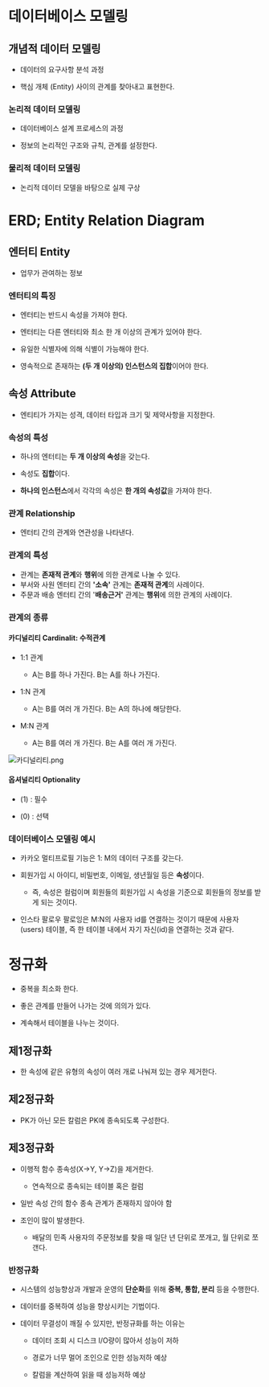 # 데이터베이스 모델링

## 

## 개념적 데이터 모델링

* 데이터의 요구사항 분석 과정

* 핵심 개체 (Entity) 사이의 관계를 찾아내고 표현한다. 

### 

### 논리적 데이터 모델링

* 데이터베이스 설계 프로세스의 과정

* 정보의 논리적인 구조와 규칙, 관계를 설정한다. 

### 

### 물리적 데이터 모델링

* 논리적 데이터 모델을 바탕으로 실제 구상

# 

# ERD; Entity Relation Diagram

 

## 엔터티 Entity

* 업무가 관여하는 정보

### 

### 엔터티의 특징

- 엔터티는 반드시 속성을 가져야 한다.

- 엔터티는 다른 엔터티와 최소 한 개 이상의 관계가 있어야 한다.

- 유일한 식별자에 의해 식별이 가능해야 한다.

- 영속적으로 존재하는 **(두 개 이상의) 인스턴스의 집합**이어야 한다.

## 

## 속성 Attribute

* 엔티티가 가지는 성격, 데이터 타입과 크기 및 제약사항을 지정한다. 

### 

### 속성의 특성

- 하나의 엔터티는 **두 개 이상의 속성**을 갖는다.

- 속성도 **집합**이다.

- **하나의 인스턴스**에서 각각의 속성은 **한 개의 속성값**을 가져야 한다.

### 

### 관계 Relationship

* 엔터티 간의 관계와 연관성을 나타낸다. 

### 

### 관계의 특성

- 관계는 **존재적 관계**와 **행위**에 의한 관계로 나눌 수 있다.
- 부서와 사원 엔터티 간의 **'소속'** 관계는 **존재적 관계**의 사례이다.
- 주문과 배송 엔터티 간의 '**배송근거'** 관계는 **행위**에 의한 관계의 사례이다.

### 

### 관계의 종류

#### 카디널리티 Cardinalit: 수적관계

* 1:1 관계
  
  * A는 B를 하나 가진다. B는 A를 하나 가진다.

* 1:N 관계
  
  * A는 B를 여러 개 가진다. B는 A의 하나에 해당한다.

* M:N 관계
  
  * A는 B를 여러 개 가진다. B는 A를 여러 개 가진다.



![카디널리티.png](C:\Users\yelki\OneDrive\바탕%20화면\TIL\SQL\SQL%20Summary.assets\카디널리티.png)

#### 

#### 옵셔널리티 Optionality

* (1) :  필수

* (0) : 선택



### 데이터베이스 모델링 예시

* 카카오 멀티프로필 기능은 1: M의 데이터 구조를 갖는다. 

* 회원가입 시 아이디, 비밀번호, 이메일, 생년월일 등은 **속성**이다.
  
  * 즉, 속성은 컬럼이며 회원들의 회원가입 시 속성을 기준으로 회원들의 정보를 받게 되는 것이다. 

* 인스타 팔로우 팔로잉은 M:N의 사용자 id를 연결하는 것이기 때문에 사용자(users) 테이블, 즉 한 테이블 내에서 자기 자신(id)을 연결하는 것과 같다. 

# 

# 정규화

* 중복을 최소화 한다. 

* 좋은 관계를 만들어 나가는 것에 의의가 있다. 

* 계속해서 테이블을 나누는 것이다. 



## 제1정규화

* 한 속성에 같은 유형의 속성이 여러 개로 나눠져 있는 경우 제거한다.



## 제2정규화

* PK가 아닌 모든 칼럼은 PK에 종속되도록 구성한다. 



## 제3정규화

* 이행적 함수 종속성(X->Y, Y->Z)을 제거한다. 
  
  * 연속적으로 종속되는 테이블 혹은 컬럼

* 일반 속성 간의 함수 종속 관계가 존재하지 않아야 함

* 조인이 많이 발생한다. 
  
  * 배달의 민족 사용자의 주문정보를 찾을 때 일단 년 단위로 쪼개고, 월 단위로 쪼갠다.
    
     

### 반정규화

- 시스템의 성능향상과 개발과 운영의 **단순화**를 위해 **중복, 통합, 분리** 등을 수행한다. 

- 데이터를 중복하여 성능을 향상시키는 기법이다.

- 데이터 무결성이 깨질 수 있지만, 반정규화를 하는 이유는
  
  - 데이터 조회 시 디스크 I/O량이 많아서 성능이 저하
  
  - 경로가 너무 멀어 조인으로 인한 성능저하 예상
  
  - 칼럼을 계산하여 읽을 때 성능저하 예상
